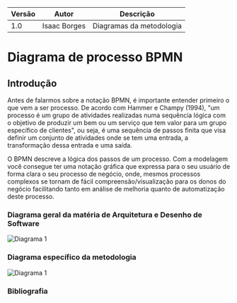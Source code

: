 |Versão|Autor|Descrição|
|------|-----|---------|
|1.0|Isaac Borges|Diagramas da metodologia|

# Diagrama de processo BPMN

## Introdução

Antes de falarmos sobre a notação BPMN, é importante entender primeiro o que vem a ser processo. De acordo com Hammer e Champy (1994), "um processo é um grupo de atividades realizadas numa sequência lógica com o objetivo de produzir um bem ou um serviço que tem valor para um grupo específico de clientes", ou seja, é uma sequência de passos finita que visa definir um conjunto de atividades onde se tem uma entrada, a transformação dessa entrada e uma saída.

O BPMN descreve a lógica dos passos de um processo. Com a modelagem você consegue ter uma notação gráfica que expressa para o seu usuário de forma clara o seu processo de negócio, onde, mesmos processos complexos se tornam de fácil compreensão/visualização para os donos do negócio facilitando tanto em análise de melhoria quanto de automatização deste processo.

### Diagrama geral da matéria de Arquitetura e Desenho de Software

![Diagrama 1](https://i.imgur.com/kQ7xeje.png)

### Diagrama específico da metodologia

![Diagrama 1](https://i.imgur.com/0f2Vbvz.png)

### Bibliografia

